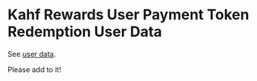 # Kahf Rewards User Payment Token Redemption User Data

See [user data](../../../user_data/README.md#user-data-submitted-when-redeeming-identifiable-payment-tokens).

Please add to it!
